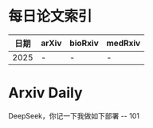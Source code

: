 # 每日论文索引

| 日期 | arXiv | bioRxiv | medRxiv |
|------|-------|---------|---------|
| 2025 | - | - | - |





























































































































































































































































































































































































































































































# Arxiv Daily


DeepSeek，你记一下我做如下部署 -- 101
